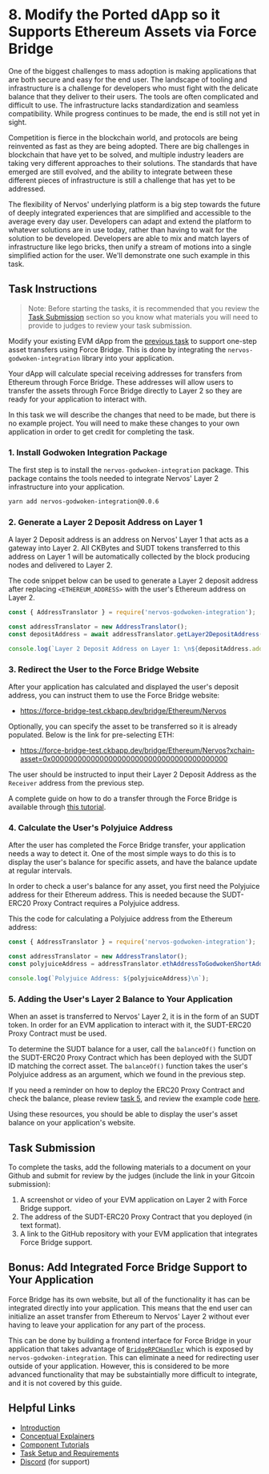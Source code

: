 # 8. Modify the Ported dApp so it Supports Ethereum Assets via Force Bridge

One of the biggest challenges to mass adoption is making applications that are both secure and easy for the end user. The landscape of tooling and infrastructure is a challenge for developers who must fight with the delicate balance that they deliver to their users. The tools are often complicated and difficult to use. The infrastructure lacks standardization and seamless compatibility. While progress continues to be made, the end is still not yet in sight.

Competition is fierce in the blockchain world, and protocols are being reinvented as fast as they are being adopted. There are big challenges in blockchain that have yet to be solved, and multiple industry leaders are taking very different approaches to their solutions. The standards that have emerged are still evolved, and the ability to integrate between these different pieces of infrastructure is still a challenge that has yet to be addressed.

The flexibility of Nervos' underlying platform is a big step towards the future of deeply integrated experiences that are simplified and accessible to the average every day user. Developers can adapt and extend the platform to whatever solutions are in use today, rather than having to wait for the solution to be developed. Developers are able to mix and match layers of infrastructure like lego bricks, then unify a stream of motions into a single simplified action for the user. We'll demonstrate one such example in this task.

## Task Instructions

> Note: Before starting the tasks, it is recommended that you review the [Task Submission](#task-submission) section so you know what materials you will need to provide to judges to review your task submission.

Modify your existing EVM dApp from the [previous task](https://github.com/Kuzirashi/gw-gitcoin-instruction/tree/master/src/tasks/7.port.eth.dapp.md) to support one-step asset transfers using Force Bridge. This is done by integrating the `nervos-godwoken-integration` library into your application.

Your dApp will calculate special receiving addresses for transfers from Ethereum through Force Bridge. These addresses will allow users to transfer the assets through Force Bridge directly to Layer 2 so they are ready for your application to interact with.

In this task we will describe the changes that need to be made, but there is no example project. You will need to make these changes to your own application in order to get credit for completing the task.

### 1. Install Godwoken Integration Package

The first step is to install the `nervos-godwoken-integration` package. This package contains the tools needed to integrate Nervos' Layer 2 infrastructure into your application.

```sh
yarn add nervos-godwoken-integration@0.0.6
```

### 2. Generate a Layer 2 Deposit Address on Layer 1

A layer 2 Deposit address is an address on Nervos' Layer 1 that acts as a gateway into Layer 2. All CKBytes and SUDT tokens transferred to this address on Layer 1 will be automatically collected by the block producing nodes and delivered to Layer 2.

The code snippet below can be used to generate a Layer 2 deposit address after replacing `<ETHEREUM_ADDRESS>` with the user's Ethereum address on Layer 2.

```js
const { AddressTranslator } = require('nervos-godwoken-integration');

const addressTranslator = new AddressTranslator();
const depositAddress = await addressTranslator.getLayer2DepositAddress(web3, <ETHEREUM_ADDRESS>);

console.log(`Layer 2 Deposit Address on Layer 1: \n${depositAddress.addressString}`);
```

### 3. Redirect the User to the Force Bridge Website

After your application has calculated and displayed the user's deposit address, you can instruct them to use the Force Bridge website:

- https://force-bridge-test.ckbapp.dev/bridge/Ethereum/Nervos

Optionally, you can specify the asset to be transferred so it is already populated. Below is the link for pre-selecting ETH:

- https://force-bridge-test.ckbapp.dev/bridge/Ethereum/Nervos?xchain-asset=0x0000000000000000000000000000000000000000

The user should be instructed to input their Layer 2 Deposit Address as the `Receiver` address from the previous step.

A complete guide on how to do a transfer through the Force Bridge is available through [this tutorial](https://github.com/Kuzirashi/gw-gitcoin-instruction/blob/master/src/tasks/6.use.force.bridge.to.deposit.md#3-initiate-a-force-bridge-transfer).

### 4. Calculate the User's Polyjuice Address

After the user has completed the Force Bridge transfer, your application needs a way to detect it. One of the most simple ways to do this is to display the user's balance for specific assets, and have the balance update at regular intervals.

In order to check a user's balance for any asset, you first need the Polyjuice address for their Ethereum address. This is needed because the SUDT-ERC20 Proxy Contract requires a Polyjuice address.

This the code for calculating a Polyjuice address from the Ethereum address:

```js
const { AddressTranslator } = require('nervos-godwoken-integration');

const addressTranslator = new AddressTranslator();
const polyjuiceAddress = addressTranslator.ethAddressToGodwokenShortAddress(ETHEREUM_ADDRESS);

console.log(`Polyjuice Address: ${polyjuiceAddress}\n`);
```

### 5. Adding the User's Layer 2 Balance to Your Application

When an asset is transferred to Nervos' Layer 2, it is in the form of an SUDT token. In order for an EVM application to interact with it, the SUDT-ERC20 Proxy Contract must be used.

To determine the SUDT balance for a user, call the `balanceOf()` function on the SUDT-ERC20 Proxy Contract which has been deployed with the SUDT ID matching the correct asset. The `balanceOf()` function takes the user's Polyjuice address as an argument, which we found in the previous step.

If you need a reminder on how to deploy the ERC20 Proxy Contract and check the balance, please review [task 5](https://github.com/Kuzirashi/gw-gitcoin-instruction/tree/master/src/tasks/5.deploy.erc20.proxy.contract.md), and review the example code [here](https://github.com/Kuzirashi/gw-gitcoin-instruction/tree/master/src/examples/5-erc20-proxy/check-sudt-balance.js).

Using these resources, you should be able to display the user's asset balance on your application's website.

## Task Submission

To complete the tasks, add the following materials to a document on your Github and submit for review by the judges (include the link in your Gitcoin submission):

1. A screenshot or video of your EVM application on Layer 2 with Force Bridge support.
2. The address of the SUDT-ERC20 Proxy Contract that you deployed (in text format).
3. A link to the GitHub repository with your EVM application that integrates Force Bridge support.

## Bonus: Add Integrated Force Bridge Support to Your Application

Force Bridge has its own website, but all of the functionality it has can be integrated directly into your application. This means that the end user can initialize an asset transfer from Ethereum to Nervos' Layer 2 without ever having to leave your application for any part of the process.

This can be done by building a frontend interface for Force Bridge in your application that takes advantage of [`BridgeRPCHandler`](https://github.com/Roger-RumbleFish/nervos-godwoken-integration/blob/master/src/bridge/force-bridge-handler.ts) which is exposed by `nervos-godwoken-integration`. This can eliminate a need for redirecting user outside of your application. However, this is considered to be more advanced functionality that may be substaintially more difficult to integrate, and it is not covered by this guide.

## Helpful Links

- [Introduction](https://github.com/Kuzirashi/gw-gitcoin-instruction/blob/master/src/introduction/introduction.md)
- [Conceptual Explainers](https://github.com/Kuzirashi/gw-gitcoin-instruction/tree/master/src/conceptual-explainers)
- [Component Tutorials](https://github.com/Kuzirashi/gw-gitcoin-instruction/tree/master/src/component-tutorials)
- [Task Setup and Requirements](https://github.com/Kuzirashi/gw-gitcoin-instruction/tree/master/src/task-setup-and-requirements)
- [Discord](https://discord.com/invite/AqGTUE9) (for support)
